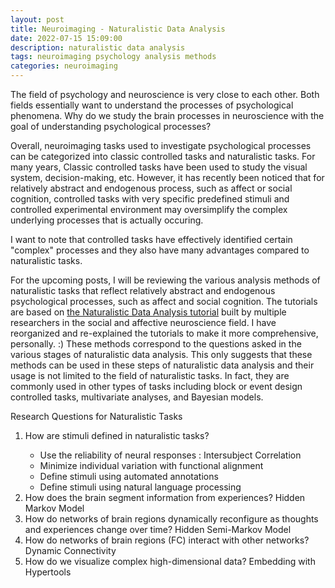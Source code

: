```yaml
---
layout: post
title: Neuroimaging - Naturalistic Data Analysis
date: 2022-07-15 15:09:00
description: naturalistic data analysis
tags: neuroimaging psychology analysis methods
categories: neuroimaging
---
```


The field of psychology and neuroscience is very close to each other. Both fields essentially want to understand the processes of psychological phenomena.
Why do we study the brain processes in neuroscience with the goal of understanding psychological processes?

Overall, neuroimaging tasks used to investigate psychological processes can be categorized into classic controlled tasks and naturalistic tasks. 
For many years, Classic controlled tasks have been used to study the visual system, decision-making, etc.
However, it has recently been noticed that for relatively abstract and endogenous process, such as affect or social cognition, controlled tasks with very specific predefined stimuli and controlled experimental environment may oversimplify the complex underlying processes that is actually occuring.

I want to note that controlled tasks have effectively identified certain "complex" processes and they also have many advantages compared to naturalistic tasks.

For the upcoming posts, I will be reviewing the various analysis methods of naturalistic tasks that reflect relatively abstract and endogenous psychological processes, such as affect and social cognition.
The tutorials are based on <a href="https://naturalistic-data.org">the Naturalistic Data Analysis tutorial</a> built by multiple researchers in the social and affective neuroscience field.
I have reorganized and re-explained the tutorials to make it more comprehensive, personally. :)
These methods correspond to the questions asked in the various stages of naturalistic data analysis. This only suggests that these methods can be used in these steps of naturalistic data analysis and their usage is not limited to the field of naturalistic tasks. In fact, they are commonly used in other types of tasks including block or event design controlled tasks, multivariate analyses, and Bayesian models.

Research Questions for Naturalistic Tasks
<ol>
    <li>How are stimuli defined in naturalistic tasks?</li>
    <ul>
        <li>Use the reliability of neural responses : Intersubject Correlation</li>
        <li>Minimize individual variation with functional alignment</li>
        <li>Define stimuli using automated annotations</li>
        <li>Define stimuli using natural language processing</li>
    </ul>
    <li>How does the brain segment information from experiences? Hidden Markov Model</li>
    <li>How do networks of brain regions dynamically reconfigure as thoughts and experiences change over time? Hidden Semi-Markov Model</li>
    <li>How do networks of brain regions (FC) interact with other networks? Dynamic Connectivity</li>
    <li> How do we visualize complex high-dimensional data? Embedding with Hypertools</li>
</ol>